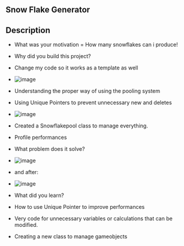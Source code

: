 ## Snow Flake Generator

## Description

- What was your motivation = How many snowflakes can i produce!
- Why did you build this project?
- Change my code so it works as a template as well
- ![image](https://github.com/robbyseguin/Snow-Flake-Generator/assets/100798593/b03cd4e4-8736-4e09-b115-ca4308a22bb0)

- Understanding the proper way of using the pooling system
- Using Unique Pointers to prevent unnecessary new and deletes
- ![image](https://github.com/robbyseguin/Snow-Flake-Generator/assets/100798593/1d7424b9-5d7f-4cb9-8111-dda511738256)

- Created a Snowflakepool class to manage everything.
- Profile performances
  
- What problem does it solve?
- ![image](https://github.com/robbyseguin/Snow-Flake-Generator/assets/100798593/f911c300-b8fb-40bb-a7a2-d2c422d260ef)

- and after:

- ![image](https://github.com/robbyseguin/Snow-Flake-Generator/assets/100798593/6d0ee4c6-cbe8-4e5f-97f0-7dc21d0f1529)


  
- What did you learn?
- How to use Unique Pointer to improve performances
- Very code for unnecessary variables or calculations that can be modified.
- Creating a new class to manage gameobjects
